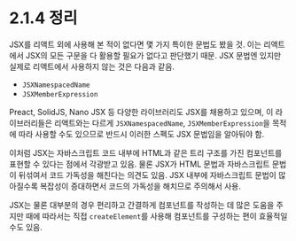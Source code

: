 # 2.1.4 정리

JSX를 리액트 외에 사용해 본 적이 없다면 몇 가지 특이한 문법도 봤을 것. 이는 리액트에서 JSX의 모든 구문을 다 활용할 필요가 없다고 판단했기 때문. JSX 문법엔 있지만 실제로 리액트에서 사용하지 않는 것은 다음과 같음.

- `JSXNamespacedName`
- `JSXMemberExpression`

Preact, SolidJS, Nano JSX 등 다양한 라이브러리도 JSX를 채용하고 있으며, 이 라이브러리들은 리액트와는 다르게 `JSXNamespacedName`, `JSXMemberExpression`을 목적에 따라 사용할 수도 있으므로 반드시 이러한 스펙도 JSX 문법임을 알아둬야 함.

이처럼 JSX는 자바스크립트 코드 내부에 HTML과 같은 트리 구조를 가진 컴포넌트를 표현할 수 있다는 점에서 각광받고 있음. 물론 JSX가 HTML 문법과 자바스크립트 문법이 뒤섞여서 코드 가독성을 해친다는 의견도 있음. JSX 내부에 자바스크립트 문법이 많아질수록 복잡성이 증대하면서 코드의 가독성을 해치므로 주의해서 사용.

JSX는 물론 대부분의 경우 편리하고 간결하게 컴포넌트를 작성하는 데 많은 도움을 주지만 때에 따라서는 직접 `createElement`를 사용해 컴포넌트를 구성하는 편이 효율적일 수도 있음.
